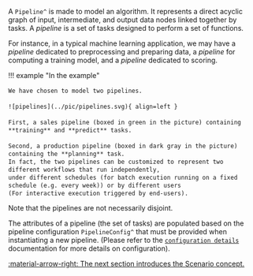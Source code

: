 A `Pipeline^` is made to model an algorithm. It represents a direct acyclic graph of input, intermediate, and output
data nodes linked together by tasks. A _pipeline_ is a set of tasks designed to perform a set of functions.

For instance, in a typical machine learning application, we may have a _pipeline_ dedicated to preprocessing and
preparing data, a _pipeline_ for computing a training model, and a _pipeline_ dedicated to scoring.

!!! example "In the example"

    We have chosen to model two pipelines.

    ![pipelines](../pic/pipelines.svg){ align=left }

    First, a sales pipeline (boxed in green in the picture) containing **training** and **predict** tasks.

    Second, a production pipeline (boxed in dark gray in the picture) containing the **planning** task.
    In fact, the two pipelines can be customized to represent two different workflows that run independently,
    under different schedules (for batch execution running on a fixed schedule (e.g. every week)) or by different users
    (For interactive execution triggered by end-users).


Note that the pipelines are not necessarily disjoint.

The attributes of a pipeline (the set of tasks) are populated based on the pipeline configuration
`PipelineConfig^` that must be provided when instantiating a new pipeline. (Please refer to the
[`configuration details`](../config/pipeline-config.md) documentation for more details on configuration).


[:material-arrow-right: The next section introduces the Scenario concept.](scenario.md)
